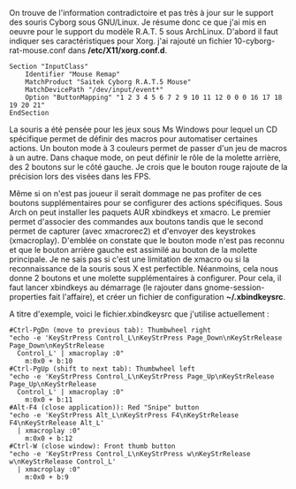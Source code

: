 <!-- title: Support des souris Cyborg -->
<!-- categories: GNU/Linux Matériel -->
<!-- tag: planet -->

On trouve de l'information contradictoire et pas très à jour sur le support
des souris Cyborg sous GNU/Linux. Je résume donc ce que j'ai mis en oeuvre pour
le support du modèle R.A.T. 5 sous ArchLinux. <!-- more -->D'abord il faut indiquer ses
caractéristiques pour Xorg. j'ai rajouté un fichier 10-cyborg-rat-mouse.conf
dans **/etc/X11/xorg.conf.d**.

    Section "InputClass"
        Identifier "Mouse Remap"
        MatchProduct "Saitek Cyborg R.A.T.5 Mouse"
        MatchDevicePath "/dev/input/event*"
        Option "ButtonMapping" "1 2 3 4 5 6 7 2 9 10 11 12 0 0 0 16 17 18 19 20 21"              
    EndSection

La souris a été pensée pour les jeux sous Ms Windows pour lequel un CD
spécifique permet de définir des macros pour automatiser certaines actions. Un
bouton mode à 3 couleurs permet de passer d'un jeu de macros à un autre. Dans
chaque mode, on peut définir le rôle de la molette arrière, des 2 boutons sur
le côté gauche. Je crois que le bouton rouge rajoute de la précision lors des
visées dans les FPS.

Même si on n'est pas joueur il serait dommage ne pas profiter de ces boutons
supplémentaires pour se configurer des actions spécifiques. Sous Arch on peut
installer les paquets AUR xbindkeys et xmacro. Le premier permet d'associer des
commandes aux boutons tandis que le second permet de capturer (avec xmacrorec2)
et d'envoyer des keystrokes (xmacroplay). D'emblée on constate que le bouton
mode n'est pas reconnu et que le bouton arrière gauche est assimilé au bouton
de la molette principale. Je ne sais pas si c'est une limitation de xmacro ou si
la reconnaissance de la souris sous X est perfectible. Néanmoins, cela nous
donne 2 boutons et une molette supplémentaires à configurer. Pour cela, il
faut lancer xbindkeys au démarrage (le rajouter dans gnome-session-properties
fait l'affaire), et créer un fichier de configuration **~/.xbindkeysrc**.

A titre d'exemple, voici le fichier.xbindkeysrc que j'utilise actuellement :

    #Ctrl-PgDn (move to previous tab): Thumbwheel right
    "echo -e 'KeyStrPress Control_L\nKeyStrPress Page_Down\nKeyStrRelease Page_Down\nKeyStrRelease
      Control_L' | xmacroplay :0"
        m:0x0 + b:10
    #Ctrl-PgUp (shift to next tab): Thumbwheel left
    "echo -e 'KeyStrPress Control_L\nKeyStrPress Page_Up\nKeyStrRelease Page_Up\nKeyStrRelease
      Control_L' | xmacroplay :0"
        m:0x0 + b:11
    #Alt-F4 (close application)): Red "Snipe" button
    "echo -e 'KeyStrPress Alt_L\nKeyStrPress F4\nKeyStrRelease F4\nKeyStrRelease Alt_L'
      | xmacroplay :0"
        m:0x0 + b:12
    #Ctrl-W (close window): Front thumb button
    "echo -e 'KeyStrPress Control_L\nKeyStrPress w\nKeyStrRelease w\nKeyStrRelease Control_L'
      | xmacroplay :0"
        m:0x0 + b:9
